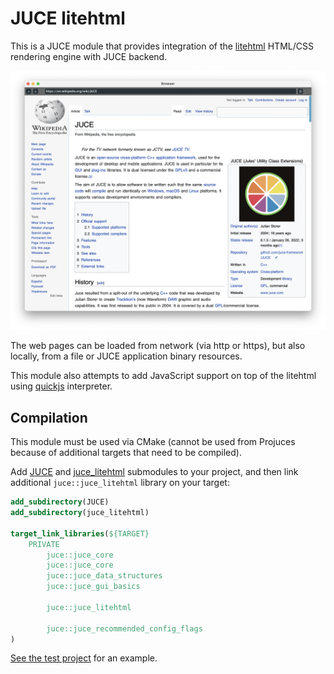 # JUCE litehtml
This is a JUCE module that provides integration of the [litehtml](https://github.com/litehtml/litehtml) HTML/CSS rendering engine with JUCE backend.

![screenshot](doc/screenshot.png)

The web pages can be loaded from network (via http or https), but also locally, from a file or JUCE application binary resources.

This module also attempts to add JavaScript support on top of the litehtml using [quickjs](https://github.com/bellard/quickjs) interpreter.

## Compilation

This module must be used via CMake (cannot be used from Projuces because of additional targets that need to be compiled).

Add [JUCE](https://github.com/juce-framework/JUCE) and [juce_litehtml](https://github.com/Archie3d/juce_litehtml) submodules to your project, and then link additional `juce::juce_litehtml` library on your target:

```CMake
add_subdirectory(JUCE)
add_subdirectory(juce_litehtml)

target_link_libraries(${TARGET}
    PRIVATE
        juce::juce_core
        juce::juce_core
        juce::juce_data_structures
        juce::juce_gui_basics

        juce::juce_litehtml

        juce::juce_recommended_config_flags
)
```

[See the test project](https://github.com/Archie3d/juce_litehtml_test) for an example.
